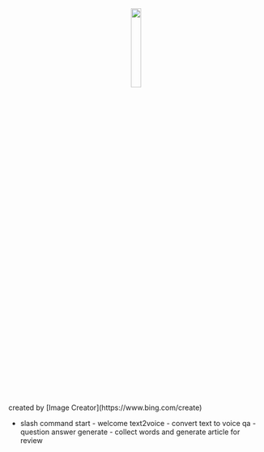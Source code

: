 <div align="center"><img width=20% src=https://s2.loli.net/2023/04/06/yUZ1ozdIkNLEspw.jpg /></div>
created by [Image Creator](https://www.bing.com/create)

- slash command
start - welcome
text2voice - convert text to voice
qa - question answer
generate - collect words and generate article for review